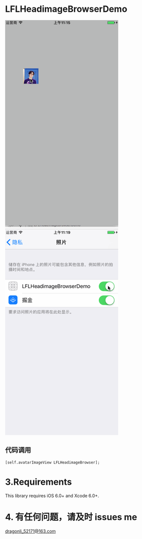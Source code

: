 
# LFLHeadimageBrowserDemo

![示意图1](savepic.gif)
![示意图2](NOpermission.gif)


## 代码调用

```
[self.avatarImageView LFLHeadimageBrowser];

```


# 3.Requirements

This library requires iOS 6.0+ and Xcode 6.0+.

# 4. 有任何问题，请及时 issues me

<dragonli_52171@163.com>
